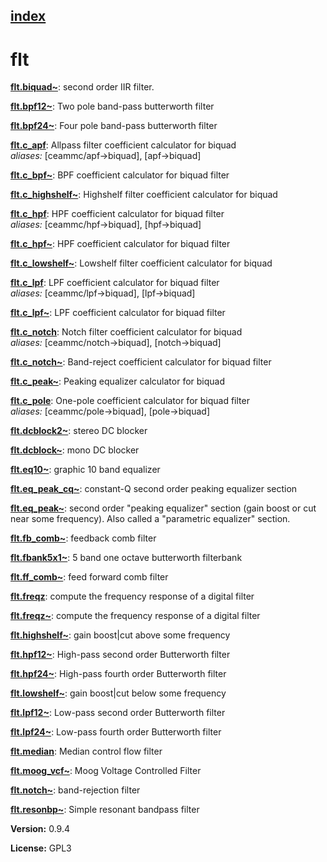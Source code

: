 [index](index.html) 
---

# flt




[**flt.biquad\~**](flt.biquad~.html): second order IIR filter. 

[**flt.bpf12\~**](flt.bpf12~.html): Two pole band-pass butterworth filter 

[**flt.bpf24\~**](flt.bpf24~.html): Four pole band-pass butterworth filter 

[**flt.c_apf**](flt.c_apf.html): Allpass filter coefficient calculator for biquad <br>
_aliases:_ \[ceammc/apf-&gt;biquad\], \[apf-&gt;biquad\]


[**flt.c_bpf\~**](flt.c_bpf~.html): BPF coefficient calculator for biquad filter 

[**flt.c_highshelf\~**](flt.c_highshelf~.html): Highshelf filter coefficient calculator for biquad 

[**flt.c_hpf**](flt.c_hpf.html): HPF coefficient calculator for biquad filter <br>
_aliases:_ \[ceammc/hpf-&gt;biquad\], \[hpf-&gt;biquad\]


[**flt.c_hpf\~**](flt.c_hpf~.html): HPF coefficient calculator for biquad filter 

[**flt.c_lowshelf\~**](flt.c_lowshelf~.html): Lowshelf filter coefficient calculator for biquad 

[**flt.c_lpf**](flt.c_lpf.html): LPF coefficient calculator for biquad filter <br>
_aliases:_ \[ceammc/lpf-&gt;biquad\], \[lpf-&gt;biquad\]


[**flt.c_lpf\~**](flt.c_lpf~.html): LPF coefficient calculator for biquad filter 

[**flt.c_notch**](flt.c_notch.html): Notch filter coefficient calculator for biquad <br>
_aliases:_ \[ceammc/notch-&gt;biquad\], \[notch-&gt;biquad\]


[**flt.c_notch\~**](flt.c_notch~.html): Band-reject coefficient calculator for biquad filter 

[**flt.c_peak\~**](flt.c_peak~.html): Peaking equalizer calculator for biquad 

[**flt.c_pole**](flt.c_pole.html): One-pole coefficient calculator for biquad filter <br>
_aliases:_ \[ceammc/pole-&gt;biquad\], \[pole-&gt;biquad\]


[**flt.dcblock2\~**](flt.dcblock2~.html): stereo DC blocker 

[**flt.dcblock\~**](flt.dcblock~.html): mono DC blocker 

[**flt.eq10\~**](flt.eq10~.html): graphic 10 band equalizer 

[**flt.eq_peak_cq\~**](flt.eq_peak_cq~.html): constant-Q second order peaking equalizer section 

[**flt.eq_peak\~**](flt.eq_peak~.html): second order &#34;peaking equalizer&#34; section (gain boost or cut near some frequency). Also called a &#34;parametric equalizer&#34; section. 

[**flt.fb_comb\~**](flt.fb_comb~.html): feedback comb filter 

[**flt.fbank5x1\~**](flt.fbank5x1~.html): 5 band one octave butterworth filterbank 

[**flt.ff_comb\~**](flt.ff_comb~.html): feed forward comb filter 

[**flt.freqz**](flt.freqz.html): compute the frequency response of a digital filter 

[**flt.freqz\~**](flt.freqz~.html): compute the frequency response of a digital filter 

[**flt.highshelf\~**](flt.highshelf~.html): gain boost|cut above some frequency 

[**flt.hpf12\~**](flt.hpf12~.html): High-pass second order Butterworth filter 

[**flt.hpf24\~**](flt.hpf24~.html): High-pass fourth order Butterworth filter 

[**flt.lowshelf\~**](flt.lowshelf~.html): gain boost|cut below some frequency 

[**flt.lpf12\~**](flt.lpf12~.html): Low-pass second order Butterworth filter 

[**flt.lpf24\~**](flt.lpf24~.html): Low-pass fourth order Butterworth filter 

[**flt.median**](flt.median.html): Median control flow filter 

[**flt.moog_vcf\~**](flt.moog_vcf~.html): Moog Voltage Controlled Filter 

[**flt.notch\~**](flt.notch~.html): band-rejection filter 

[**flt.resonbp\~**](flt.resonbp~.html): Simple resonant bandpass filter 


**Version:** 0.9.4

**License:** GPL3
